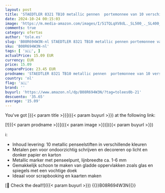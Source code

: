 ```yaml
---
layout: post
title: 'STAEDTLER 8321 TB10 metallic pennen  portemonnee van 10 verschillende kleuren'
date: 2024-10-24 00:15:03
image: 'https://m.media-amazon.com/images/I/51TQLqXV8dL._SL500_._SL400_.jpg'
comments: true
category: ofertas
author: 'tole.es'
slug: 'B08R694W3N-nl STAEDTLER 8321 TB10 metallic pennen portemonnee van 10...'
sku: 'B08R694W3N-nl'
tags: [ '🇳🇱', ]
actualPrice: 15.09 EUR
currency: EUR
price: 15.09
comparePrice: 23.45 EUR
prodname: 'STAEDTLER 8321 TB10 metallic pennen  portemonnee van 10 verschillende kleuren'
country: 'nl'
flag: '🇳🇱'
brand: ''
buyurl: 'https://www.amazon.nl/dp/B08R694W3N/?tag=tolees0b-21'
descuento: '35.65'
average: '15.09'
---
```


You've got [{{< param title >}}]({{< param buyurl >}}) at the following link:

[![{{< param prodname >}}]({{< param image >}})]({{< param buyurl >}})

ℹ️:

- Inhoud levering: 10 metallic penseelstiften in verschillende kleuren
- Metalen pen voor ondoorzichtig schrijven en decoreren op licht en donker papier en karton
- Metallic marker met penseelpunt, lijnbreedte ca. 1-6 mm
- Gemakkelijk schoon te maken van gladde oppervlakken zoals glas en spiegels met een vochtige doek
- Ideaal voor scrapbooking en kaarten maken

[🛒 Check the deal!!]({{< param buyurl >}})
{{<world>}}B08R694W3N{{</world>}}
